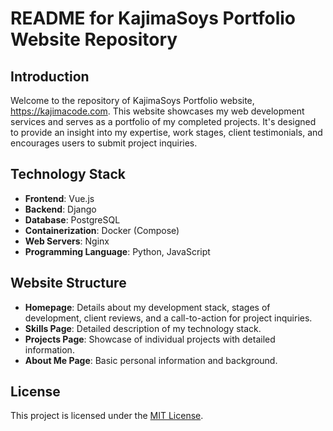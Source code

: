 
# README for KajimaSoys Portfolio Website Repository

## Introduction
Welcome to the repository of KajimaSoys Portfolio website, https://kajimacode.com. This website showcases my web development services and serves as a portfolio of my completed projects. It's designed to provide an insight into my expertise, work stages, client testimonials, and encourages users to submit project inquiries.

## Technology Stack
- **Frontend**: Vue.js
- **Backend**: Django
- **Database**: PostgreSQL
- **Containerization**: Docker (Compose)
- **Web Servers**: Nginx
- **Programming Language**: Python, JavaScript

## Website Structure
- **Homepage**: Details about my development stack, stages of development, client reviews, and a call-to-action for project inquiries.
- **Skills Page**: Detailed description of my technology stack.
- **Projects Page**: Showcase of individual projects with detailed information.
- **About Me Page**: Basic personal information and background.

## License
This project is licensed under the [MIT License](LICENSE).
